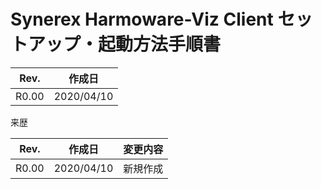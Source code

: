 # Synerex Harmoware-Viz Client セットアップ・起動方法手順書

 

| Rev.  | 作成日     |
| ----- | ---------- |
| R0.00 | 2020/04/10 |



来歴

| Rev.  | 作成日     | 変更内容 |
| :---: | ---------- | -------- |
| R0.00 | 2020/04/10 | 新規作成 |



